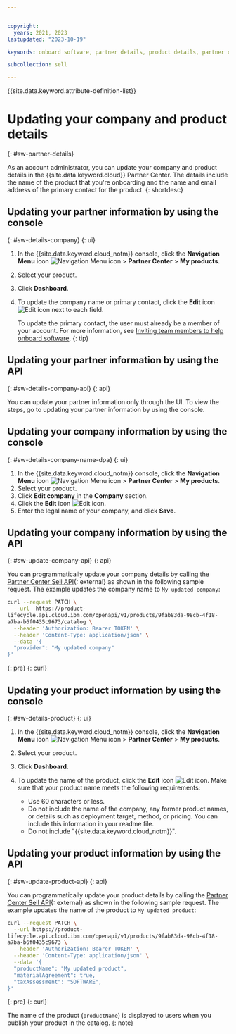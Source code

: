 ```yaml
---


copyright:
  years: 2021, 2023
lastupdated: "2023-10-19"

keywords: onboard software, partner details, product details, partner center, third-party, software, company details

subcollection: sell

---
```


{{site.data.keyword.attribute-definition-list}}

# Updating your company and product details
{: #sw-partner-details}

As an account administrator, you can update your company and product details in the {{site.data.keyword.cloud}} Partner Center. The details include the name of the product that you're onboarding and the name and email address of the primary contact for the product.
{: shortdesc}

## Updating your partner information by using the console
{: #sw-details-company}
{: ui}

1. In the {{site.data.keyword.cloud_notm}} console, click the **Navigation Menu** icon ![Navigation Menu icon](../icons/icon_hamburger.svg "Menu") > **Partner Center** > **My products**.
1. Select your product.
1. Click **Dashboard**.
1. To update the company name or primary contact, click the **Edit** icon ![Edit icon](../icons/edit-tagging.svg "Edit") next to each field.

   To update the primary contact, the user must already be a member of your account. For more information, see [Inviting team members to help onboard software](/docs/sell?topic=sell-sw-invite-team).
   {: tip}

## Updating your partner information by using the API
{: #sw-details-company-api}
{: api}

You can update your partner information only through the UI. To view the steps, go to updating your partner information by using the console.

## Updating your company information by using the console
{: #sw-details-company-name-dpa}
{: ui}

1. In the {{site.data.keyword.cloud_notm}} console, click the **Navigation Menu** icon ![Navigation Menu icon](../icons/icon_hamburger.svg "Menu") > **Partner Center** > **My products**.
1. Select your product.
1. Click **Edit company** in the **Company** section.
1. Click the **Edit** icon ![Edit icon](../icons/edit-tagging.svg "Edit").
1. Enter the legal name of your company, and click **Save**.

## Updating your company information by using the API
{: #sw-update-company-api}
{: api}

You can programmatically update your company details by calling the [Partner Center Sell API](/apidocs/partner-center-sell#update-catalog){: external} as shown in the following sample request. The example updates the company name to `My updated company`:

```bash
curl --request PATCH \
  --url  https://product-
lifecycle.api.cloud.ibm.com/openapi/v1/products/9fab83da-98cb-4f18-
a7ba-b6f0435c9673/catalog \
  --header 'Authorization: Bearer TOKEN' \
  --header 'Content-Type: application/json' \
  --data '{
  "provider": "My updated company"
}'
```
{: pre}
{: curl}

## Updating your product information by using the console
{: #sw-details-product}
{: ui}

1. In the {{site.data.keyword.cloud_notm}} console, click the **Navigation Menu** icon ![Navigation Menu icon](../icons/icon_hamburger.svg "Menu") > **Partner Center** > **My products**.
1. Select your product.
1. Click **Dashboard**.
1. To update the name of the product, click the **Edit** icon ![Edit icon](../icons/edit-tagging.svg "Edit"). Make sure that your product name meets the following requirements:

   * Use 60 characters or less.
   * Do not include the name of the company, any former product names, or details such as deployment target, method, or pricing. You can include this information in your readme file.
   * Do not include "{{site.data.keyword.cloud_notm}}".

## Updating your product information by using the API
{: #sw-update-product-api}
{: api}

You can programmatically update your product details by calling the [Partner Center Sell API](/apidocs/partner-center-sell#update-product){: external} as shown in the following sample request. The example updates the name of the product to `My updated product`:

```bash
curl --request PATCH \
  --url https://product-
lifecycle.api.cloud.ibm.com/openapi/v1/products/9fab83da-98cb-4f18-
a7ba-b6f0435c9673 \
  --header 'Authorization: Bearer TOKEN' \
  --header 'Content-Type: application/json' \
  --data '{
  "productName": "My updated product",
  "materialAgreement": true,
  "taxAssessment": "SOFTWARE",
}'
```
{: pre}
{: curl}

The name of the product (`productName`) is displayed to users when you publish your product in the catalog.
{: note}
